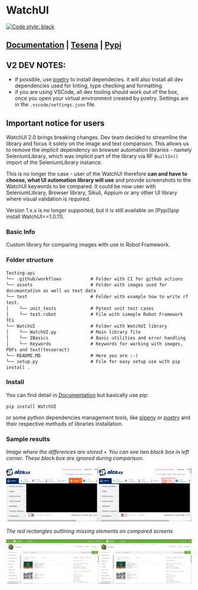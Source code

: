# WatchUI

[![Code style: black](https://img.shields.io/badge/code%20style-black-000000.svg)](https://github.com/psf/black)

## [Documentation](https://tesena-smart-testing.github.io/WatchUI/) | [Tesena](https://www.tesena.com/) | [Pypi](https://pypi.org/project/WatchUI/)

## V2 DEV NOTES:

- if possible, use [poetry](https://python-poetry.org/) to install dependecies. it will also install all dev dependencies used for linting, type checking and formatting.
- if you are using VSCode, all dev tooling should work out of the box, once you open your virtual environment created by poetry. Settings are in the `.vscode/settings.json` file.

## Important notice for users

WatchUI 2.0 brings breaking changes. Dev team decided to streamline the library and focus it solely on the image and text comparison. This allows us to remove the implicit dependency on browser automation libraries - namely SeleniumLibrary, which was implicit part of the library via RF `BuiltIn()` import of the SeleniumLibrary instance.

This is no longer the case - user of the WatchUI therefore **can and have to choose, what UI automation library will use** and provide screenshots to the WatchUI keywords to be compared. It could be now user with SeleniumLibrary, Browser library, Sikuli, Appium or any other UI library where visual validation is required.

Version 1.x.x is no longer supported, but it is still available on [Pypi](pip install WatchUI==1.0.11).

### Basic Info

Custom library for comparing images with use in Robot Framework.

### Folder structure

```
Testing-api
└── .github/workflows           # Folder with CI for github actions
└── assets                      # Folder with images used for documantation as well as test data
└── test                        # Folder with example how to write rf test.
│    └── unit_tests             # Pytest unit test cases
│    └── test.robot             # File with simeple Robot Framework TCs
└── WatchUI                     # Folder with WatchUI library
│    └── WatchUI.py             # Main library file
│    └── IBasics                # Basic utilities and error handling
│    └── Keywords               # Keywords for working with images, PDFs and text(tesseract)
└── README.MD                   # Here you are :-)
└── setup.py                    # File for easy setup use with pip install .
```

### Install

You can find detail in [Documentation](https://procesor2017.github.io/WatchUI/) but basically use pip:

```
pip install WatchUI
```

or some python dependencies management tools, like [pipenv](https://pipenv.pypa.io/en/latest/) or [poetry](https://python-poetry.org/) and their respective methods of libraries installation.

### Sample results

_Image where the differences are stored + You can see two black box in left corner. These black box are ignored during comparison._

<img src="assets/example-ignore-areas.png">

_The red rectangles outlining missing elements on compared screens_

<img src="assets/example-difference.jpg">
